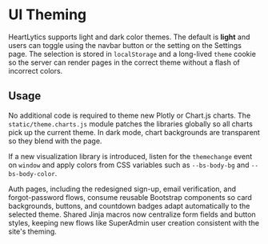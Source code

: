 # UI Theming

HeartLytics supports light and dark color themes. The default is **light** and
users can toggle using the navbar button or the setting on the Settings page.
The selection is stored in `localStorage` and a long-lived `theme` cookie so the
server can render pages in the correct theme without a flash of incorrect
colors.

## Usage

No additional code is required to theme new Plotly or Chart.js charts. The
`static/theme.charts.js` module patches the libraries globally so all charts pick
up the current theme. In dark mode, chart backgrounds are transparent so they
blend with the page.

If a new visualization library is introduced, listen for the `themechange` event
on `window` and apply colors from CSS variables such as `--bs-body-bg` and
`--bs-body-color`.

Auth pages, including the redesigned sign-up, email verification, and forgot-password flows, consume reusable Bootstrap components so card backgrounds, buttons, and countdown badges adapt automatically to the selected theme.
Shared Jinja macros now centralize form fields and button styles, keeping new flows like SuperAdmin user creation consistent with the site's theming.

